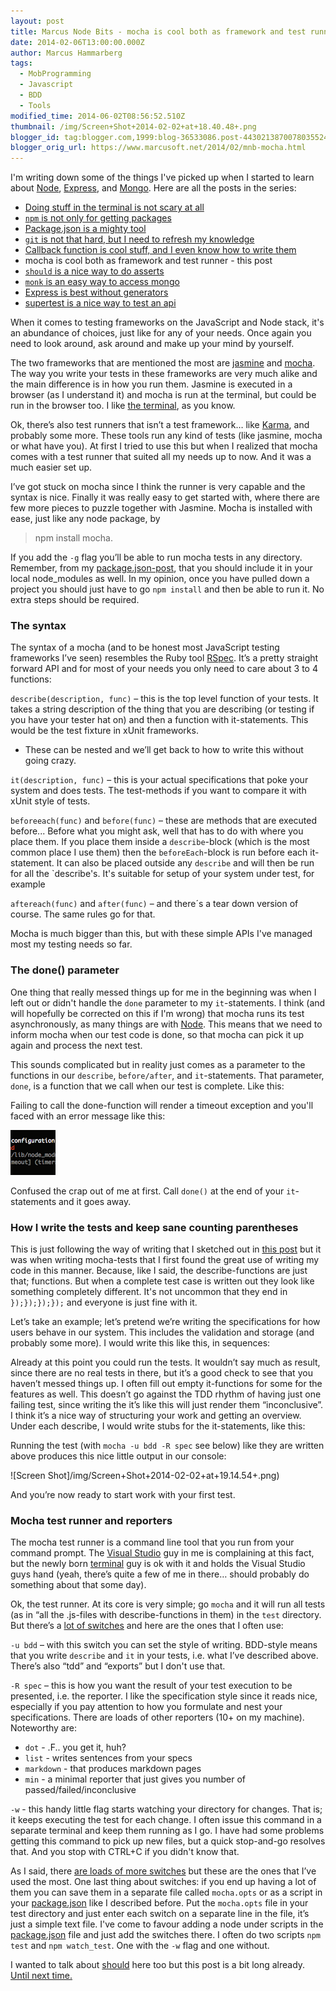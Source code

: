 ```yaml
---
layout: post
title: Marcus Node Bits - mocha is cool both as framework and test runner
date: 2014-02-06T13:00:00.000Z
author: Marcus Hammarberg
tags:
  - MobProgramming
  - Javascript
  - BDD
  - Tools
modified_time: 2014-06-02T08:56:52.510Z
thumbnail: /img/Screen+Shot+2014-02-02+at+18.40.48+.png
blogger_id: tag:blogger.com,1999:blog-36533086.post-4430213870078035524
blogger_orig_url: https://www.marcusoft.net/2014/02/mnb-mocha.html
---
```


I'm writing down some of the things I've picked up when I started to learn about [Node](http://nodejs.org/), [Express](http://expressjs.com/), and [Mongo](http://www.mongodb.org/). Here are all the posts in the series:

- [Doing stuff in the terminal is not scary at all](https://www.marcusoft.net/2014/02/mnb-terminal.html)
- [`npm` is not only for getting packages](https://www.marcusoft.net/2014/02/mnb-npm.html)
- [Package.json is a mighty tool](https://www.marcusoft.net/2014/02/mnb-packagejson.html)
- [`git` is not that hard, but I need to refresh my knowledge](https://www.marcusoft.net/2014/02/mnb-git.html)
- [Callback function is cool stuff, and I even know how to write them](https://www.marcusoft.net/2014/02/mnb-callbacks.html)
- mocha is cool both as framework and test runner - this post
- [`should` is a nice way to do asserts](https://www.marcusoft.net/2014/02/mnb-should.html)
- [`monk` is an easy way to access mongo](https://www.marcusoft.net/2014/02/mnb-monk.html)
- [Express is best without generators](https://www.marcusoft.net/2014/02/mnb-express.html)
- [supertest is a nice way to test an api](https://www.marcusoft.net/2014/02/mnb-supertest.html)

When it comes to testing frameworks on the JavaScript and Node stack, it's an abundance of choices, just like for any of your needs. Once again you need to look around, ask around and make up your mind by yourself.

The two frameworks that are mentioned the most are [jasmine](http://pivotal.github.io/jasmine/) and [mocha](http://visionmedia.github.io/mocha/). The way you write your tests in these frameworks are very much alike and the main difference is in how you run them. Jasmine is executed in a browser (as I understand it) and mocha is run at the terminal, but could be run in the browser too. I like [the terminal](https://www.marcusoft.net/2014/02/mnb-terminal.html), as you know.

Ok, there’s also test runners that isn’t a test framework… like [Karma](http://karma-runner.github.io/), and probably some more. These tools run any kind of tests (like jasmine, mocha or what have you).  At first I tried to use this but when I realized that mocha comes with a test runner that suited all my needs up to now. And it was a much easier set up.

I’ve got stuck on mocha since I think the runner is very capable and the syntax is nice. Finally it was really easy to get started with, where there are few more pieces to puzzle together with Jasmine. Mocha is installed with ease, just like any node package, by

> npm install mocha.

If you add the `-g` flag you’ll be able to run mocha tests in any directory. Remember, from my [package.json-post](https://www.marcusoft.net/2014/02/mnb-mocha.html), that you should include it in your local node_modules as well. In my opinion, once you have pulled down a project you should just have to go `npm install` and then be able to run it. No extra steps should be required.

### The syntax

The syntax of a mocha (and to be honest most JavaScript testing frameworks I’ve seen) resembles the Ruby tool [RSpec](http://rspec.info/). It’s a pretty straight forward API and for most of your needs you only need to care about 3 to 4 functions:

`describe(description, func)` – this is the top level function of your tests. It takes a string description of the thing that you are describing (or testing if you have your tester hat on) and then a function with it-statements. This would be the test fixture in xUnit frameworks.

- These can be nested and we’ll get back to how to  write this without going crazy.

`it(description, func)` – this is your actual specifications that poke your system and does tests. The test-methods if you want to compare it with xUnit style of tests.

`beforeeach(func)` and `before(func)` – these are methods that are executed before... Before what you might ask, well that has to do with where you place them. If you place them inside a `describe`-block (which is the most common place I use them) then the `beforeEach`-block is run before each it-statement. It can also be placed outside any `describe` and will then be run for all the `describe's. It's suitable for setup of your system under test, for example

`aftereach(func)` and `after(func)` – and there´s a tear down version of course. The same rules go for that.

Mocha is much bigger than this, but with these simple APIs I've managed most my testing needs so far.

### The done() parameter

One thing that really messed things up for me in the beginning was when I left out or didn't handle the `done` parameter to my `it`-statements. I think (and will hopefully be corrected on this if I'm wrong) that mocha runs its test asynchronously, as many things are with [Node](http://nodejs.org/). This means that we need to inform mocha when our test code is done, so that mocha can pick it up again and process the next test.

This sounds complicated but in reality just comes as a parameter to the functions in our `describe`, `before/after`, and `it`-statements. That parameter, `done`, is a function that we call when our test is complete. Like this:

Failing to call the done-function will render a timeout exception and you'll faced with an error message like this:

![Screen Shot](/img/Screen+Shot+2014-02-02+at+18.40.48+.png)

Confused the crap out of me at first. Call `done()` at the end of your `it`-statements and it goes away.

### How I write the tests and keep sane counting parentheses

This is just following the way of writing that I sketched out in [this post](https://www.marcusoft.net/2014/02/mnb-callback.html) but it was when writing mocha-tests that I first found the great use of writing my code in this manner. Because, like I said, the describe-functions are just that; functions. But when a complete test case is written out they look like something completely different. It's not uncommon that they end in `});});});});` and everyone is just fine with it.

Let’s take an example; let’s pretend we’re writing the specifications for how users behave in our system. This includes the validation and storage (and probably some more). I would write this like this, in sequences:

Already at this point you could run the tests. It wouldn’t say much as result, since there are no real tests in there, but it’s a good check to see that you haven’t messed things up. I often fill out empty it-functions for some for the features as well. This doesn’t go against the TDD rhythm of having just one failing test, since writing the it’s like this will just render them “inconclusive”. I think it’s a nice way of structuring your work and getting an overview. Under each describe, I would write stubs for the it-statements, like this:

Running the test (with `mocha -u bdd -R spec` see below) like they are written above produces this nice little output in our console:

![Screen Shot]/img/Screen+Shot+2014-02-02+at+19.14.54+.png)

And you’re now ready to start work with your first test.

### Mocha test runner and reporters

The mocha test runner is a command line tool that you run from your command prompt. The [Visual Studio](http://www.visualstudio.com/) guy in me is complaining at this fact, but the newly born [terminal](https://www.marcusoft.net/2014/02/mnb-terminal.html) guy is ok with it and holds the Visual Studio guys hand (yeah, there’s quite a few of me in there… should probably do something about that some day).

Ok, the test runner. At its core is very simple; go `mocha` and it will run all tests (as in “all the .js-files with describe-functions in them)  in the `test` directory. But there’s a [lot of switches](http://visionmedia.github.io/mocha/#usage) and here are the ones that I often use:

`-u bdd` – with this switch you can set the style of writing. BDD-style means that you write `describe` and `it` in your tests, i.e. what I’ve described above. There’s also “tdd” and “exports” but I don't use that.

`-R spec` – this is how you want the result of your test execution to be presented, i.e. the reporter. I like the specification style since it reads nice, especially if you pay attention to how you formulate and nest your specifications. There are loads of other reporters (10+ on my machine). Noteworthy are:

- `dot` - .F.. you get it, huh?
- `list` - writes sentences from your specs
- `markdown` - that produces markdown pages
- `min` - a minimal reporter that just gives you number of passed/failed/inconclusive

`-w` - this handy little flag starts watching your directory for changes. That is; it keeps executing the test for each change. I often issue this command in a separate terminal and keep them running as I go. I have had some problems getting this command to pick up new files, but a quick stop-and-go resolves that. And you stop with CTRL+C if you didn't know that.

As I said, there [are loads of more switches](http://visionmedia.github.io/mocha/#usage) but these are the ones that I’ve used the most. One last thing about switches: if you end up having a lot of them you can save them in a separate file called `mocha.opts` or as a script in your [package.json](https://www.marcusoft.net/2014/02/mnb-packagejson.html) like I described before.  Put the `mocha.opts` file in your test directory and just enter each switch on a separate line in the file, it’s just a simple text file. I've come to favour adding a node under scripts in the [package.json](https://www.marcusoft.net/2014/02/mnb-packagejson.html) file and just add the switches there. I often do two scripts `npm test` and `npm watch_test`. One with the `-w` flag and one without.

I wanted to talk about [should](https://www.marcusoft.net/2014/02/mnb-should.html) here too but this post is a bit long already. [Until next time.](https://www.marcusoft.net/2014/02/mnb-should.html)
